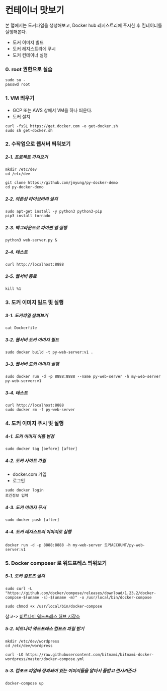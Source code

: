 # 컨테이너 맛보기

본 랩에서는 도커파일을 생성해보고, Docker hub 레지스트리에 푸시한 후 컨테이너를 실행해본다.

- 도커 이미지 빌드
- 도커 레지스트리에 푸시
- 도커 컨테이너 실행

### 0. root 권한으로 실습
```
sudo su -
passwd root

```

### 1. VM 띄우기

- GCP 또는 AWS 상에서 VM을 하나 띄운다.
- 도커 설치
```
curl -fsSL https://get.docker.com -o get-docker.sh
sudo sh get-docker.sh
```

### 2. 수작업으로 웹서버 띄워보기

##### 2-1. 프로젝트 가져오기
```
mkdir /etc/dev
cd /etc/dev

git clone https://github.com/jmyung/py-docker-demo
cd py-docker-demo
```

##### 2-2. 의존성 라이브러리 설치
```
sudo apt-get install -y python3 python3-pip
pip3 install tornado
```

##### 2-3. 백그라운드로 파이썬 앱 실행
```
python3 web-server.py &
```

##### 2-4. 테스트
```
curl http://localhost:8888
```

##### 2-5. 웹서버 종료
```
kill %1
```


### 3. 도커 이미지 빌드 및 실행

##### 3-1. 도커파일 살펴보기

```
cat Dockerfile
```

##### 3-2. 웹서버 도커 이미지 빌드
```
sudo docker build -t py-web-server:v1 .
```

##### 3-3. 웹서버 도커 이미지 실행

```
sudo docker run -d -p 8888:8888 --name py-web-server -h my-web-server py-web-server:v1
```

##### 3-4. 테스트

```
curl http://localhost:8888
sudo docker rm -f py-web-server
```

### 4. 도커 이미지 푸시 및 실행

##### 4-1. 도커 이미지 이름 변경

```
sudo docker tag [before] [after]
```

##### 4-2. 도커 사이트 가입

- docker.com 가입
- 로그인
```
sudo docker login
로긴정보 입력
```

##### 4-3. 도커 이미지 푸시

```
sudo docker push [after]
```

##### 4-4. 도커 레지스트리 이미지로 실행

```
docker run -d -p 8888:8888 -h my-web-server 도커ACCOUNT/py-web-server:v1
```



### 5. Docker composer 로 워드프레스 띄워보기

##### 5-1. 도커 컴포즈 설치
```
sudo curl -L "https://github.com/docker/compose/releases/download/1.23.2/docker-compose-$(uname -s)-$(uname -m)" -o /usr/local/bin/docker-compose

sudo chmod +x /usr/local/bin/docker-compose
```

참고-> [비트나미 워드프레스 허브 저장소](https://hub.docker.com/r/bitnami/wordpress/)
##### 5-2. 비트나미 워드프레스 컴포즈 파일 받기
```
mkdir /etc/dev/wordpress
cd /etc/dev/wordpress

curl -LO https://raw.githubusercontent.com/bitnami/bitnami-docker-wordpress/master/docker-compose.yml
```

##### 5-3. 컴포즈 파일에 정의되어 있는 이미지들을 알아서 풀받고 런시켜준다
```
docker-compose up
```
